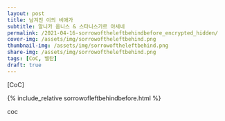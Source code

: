 ```yaml
---
layout: post
title: 남겨진 이의 비애가
subtitle: 알니카 옴니스 & 스타니스가르 아세네
permalink: /2021-04-16-sorrowoftheleftbehindbefore_encrypted_hidden/
cover-img: /assets/img/sorrowoftheleftbehind.png
thumbnail-img: /assets/img/sorrowoftheleftbehind.png
share-img: /assets/img/sorrowoftheleftbehind.png
tags: [CoC, 벨탄]
draft: true
---
```



[CoC]


{% include_relative sorrowofleftbehindbefore.html %}

<body>
    <p style="width:100px;height:680px">coc</p>
</body>
